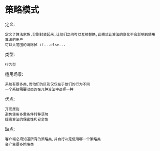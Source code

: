 # 策略模式

定义:

    定义了算法家族,分别封装起来,让他们之间可以互相替换,此模式让算法的变化不会影响到使用算法的用户
    可以大范围的消除掉 if...else...
    
类型:

    行为型
    

适用场景:
    
    系统有很多类,而他们的区别仅仅在于他们的行为不同
    一个系统需要动态的在几种算法中选择一种
    
优点:

    开闭原则
    避免使用多重条件转移语句
    提高算法的保密性和安全性
    
缺点:

    客户端必须知道所有的策略类,并自行决定使用哪一个策略类
    会产生很多策略类
    




